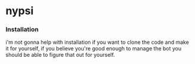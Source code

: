 # nypsi

### Installation
i'm not gonna help with installation if you want to clone the code and make it for yourself, if you believe you're good enough to manage the bot you should be able to figure that out for yourself.
